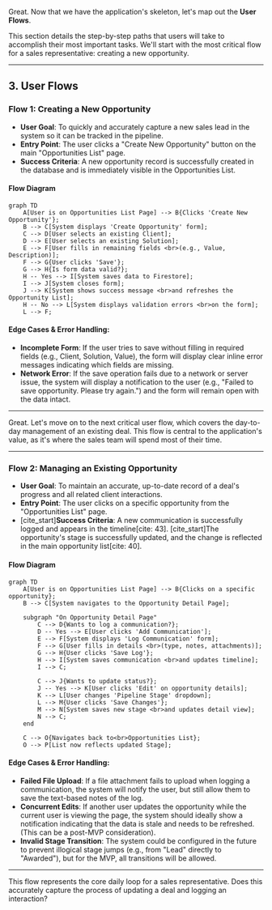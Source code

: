 Great. Now that we have the application's skeleton, let's map out the **User Flows**.

This section details the step-by-step paths that users will take to accomplish their most important tasks. We'll start with the most critical flow for a sales representative: creating a new opportunity.

-----

## **3. User Flows**

### **Flow 1: Creating a New Opportunity**

  * **User Goal**: To quickly and accurately capture a new sales lead in the system so it can be tracked in the pipeline.
  * **Entry Point**: The user clicks a "Create New Opportunity" button on the main "Opportunities List" page.
  * **Success Criteria**: A new opportunity record is successfully created in the database and is immediately visible in the Opportunities List.

#### **Flow Diagram**

```mermaid
graph TD
    A[User is on Opportunities List Page] --> B{Clicks 'Create New Opportunity'};
    B --> C[System displays 'Create Opportunity' form];
    C --> D[User selects an existing Client];
    D --> E[User selects an existing Solution];
    E --> F[User fills in remaining fields <br>(e.g., Value, Description)];
    F --> G{User clicks 'Save'};
    G --> H{Is form data valid?};
    H -- Yes --> I[System saves data to Firestore];
    I --> J[System closes form];
    J --> K[System shows success message <br>and refreshes the Opportunity List];
    H -- No --> L[System displays validation errors <br>on the form];
    L --> F;
```

#### **Edge Cases & Error Handling:**

  * **Incomplete Form**: If the user tries to save without filling in required fields (e.g., Client, Solution, Value), the form will display clear inline error messages indicating which fields are missing.
  * **Network Error**: If the save operation fails due to a network or server issue, the system will display a notification to the user (e.g., "Failed to save opportunity. Please try again.") and the form will remain open with the data intact.

-----
Great. Let's move on to the next critical user flow, which covers the day-to-day management of an existing deal. This flow is central to the application's value, as it's where the sales team will spend most of their time.

-----

### **Flow 2: Managing an Existing Opportunity**

  * **User Goal**: To maintain an accurate, up-to-date record of a deal's progress and all related client interactions.
  * **Entry Point**: The user clicks on a specific opportunity from the "Opportunities List" page.
  * [cite\_start]**Success Criteria**: A new communication is successfully logged and appears in the timeline[cite: 43]. [cite\_start]The opportunity's stage is successfully updated, and the change is reflected in the main opportunity list[cite: 40].

#### **Flow Diagram**

```mermaid
graph TD
    A[User is on Opportunities List Page] --> B{Clicks on a specific opportunity};
    B --> C[System navigates to the Opportunity Detail Page];
    
    subgraph "On Opportunity Detail Page"
        C --> D{Wants to log a communication?};
        D -- Yes --> E[User clicks 'Add Communication'];
        E --> F[System displays 'Log Communication' form];
        F --> G[User fills in details <br>(type, notes, attachments)];
        G --> H{User clicks 'Save Log'};
        H --> I[System saves communication <br>and updates timeline];
        I --> C;

        C --> J{Wants to update status?};
        J -- Yes --> K[User clicks 'Edit' on opportunity details];
        K --> L[User changes 'Pipeline Stage' dropdown];
        L --> M{User clicks 'Save Changes'};
        M --> N[System saves new stage <br>and updates detail view];
        N --> C;
    end
    
    C --> O{Navigates back to<br>Opportunities List};
    O --> P[List now reflects updated Stage];

```

#### **Edge Cases & Error Handling:**

  * **Failed File Upload**: If a file attachment fails to upload when logging a communication, the system will notify the user, but still allow them to save the text-based notes of the log.
  * **Concurrent Edits**: If another user updates the opportunity while the current user is viewing the page, the system should ideally show a notification indicating that the data is stale and needs to be refreshed. (This can be a post-MVP consideration).
  * **Invalid Stage Transition**: The system could be configured in the future to prevent illogical stage jumps (e.g., from "Lead" directly to "Awarded"), but for the MVP, all transitions will be allowed.

-----

This flow represents the core daily loop for a sales representative. Does this accurately capture the process of updating a deal and logging an interaction?